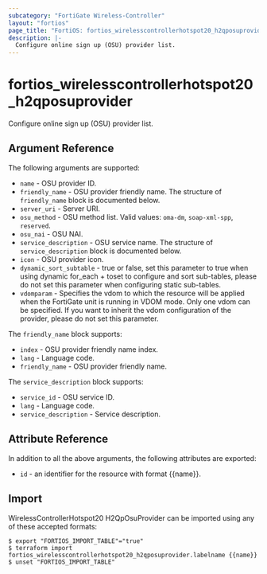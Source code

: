 ```yaml
---
subcategory: "FortiGate Wireless-Controller"
layout: "fortios"
page_title: "FortiOS: fortios_wirelesscontrollerhotspot20_h2qposuprovider"
description: |-
  Configure online sign up (OSU) provider list.
---
```


# fortios_wirelesscontrollerhotspot20_h2qposuprovider
Configure online sign up (OSU) provider list.

## Argument Reference

The following arguments are supported:

* `name` - OSU provider ID.
* `friendly_name` - OSU provider friendly name. The structure of `friendly_name` block is documented below.
* `server_uri` - Server URI.
* `osu_method` - OSU method list. Valid values: `oma-dm`, `soap-xml-spp`, `reserved`.
* `osu_nai` - OSU NAI.
* `service_description` - OSU service name. The structure of `service_description` block is documented below.
* `icon` - OSU provider icon.
* `dynamic_sort_subtable` - true or false, set this parameter to true when using dynamic for_each + toset to configure and sort sub-tables, please do not set this parameter when configuring static sub-tables.
* `vdomparam` - Specifies the vdom to which the resource will be applied when the FortiGate unit is running in VDOM mode. Only one vdom can be specified. If you want to inherit the vdom configuration of the provider, please do not set this parameter.

The `friendly_name` block supports:

* `index` - OSU provider friendly name index.
* `lang` - Language code.
* `friendly_name` - OSU provider friendly name.

The `service_description` block supports:

* `service_id` - OSU service ID.
* `lang` - Language code.
* `service_description` - Service description.


## Attribute Reference

In addition to all the above arguments, the following attributes are exported:
* `id` - an identifier for the resource with format {{name}}.

## Import

WirelessControllerHotspot20 H2QpOsuProvider can be imported using any of these accepted formats:
```
$ export "FORTIOS_IMPORT_TABLE"="true"
$ terraform import fortios_wirelesscontrollerhotspot20_h2qposuprovider.labelname {{name}}
$ unset "FORTIOS_IMPORT_TABLE"
```
